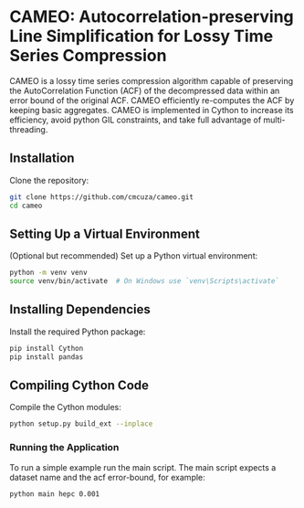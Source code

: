 # CAMEO: Autocorrelation-preserving Line Simplification for Lossy Time Series Compression 

CAMEO is a lossy time series compression algorithm capable of 
preserving the AutoCorrelation Function (ACF) of the decompressed data within an error bound of the original ACF.
CAMEO efficiently re-computes the ACF by keeping basic aggregates. CAMEO is implemented in Cython to increase its efficiency, avoid python GIL constraints, and take full advantage
of multi-threading.  

## Installation

Clone the repository:

```bash
git clone https://github.com/cmcuza/cameo.git
cd cameo
```

## Setting Up a Virtual Environment
(Optional but recommended) Set up a Python virtual environment:

```bash
python -m venv venv
source venv/bin/activate  # On Windows use `venv\Scripts\activate`
```
## Installing Dependencies

Install the required Python package:
```bash
pip install Cython
pip install pandas
```

## Compiling Cython Code

Compile the Cython modules:

```bash
python setup.py build_ext --inplace
```

### Running the Application

To run a simple example run the main script. The main script expects a dataset name and the acf error-bound, for example:

```bash
python main hepc 0.001
```






